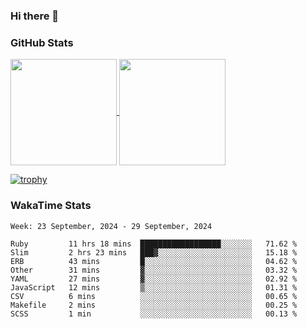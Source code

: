 ### Hi there 👋

### GitHub Stats

<a href="https://github.com/anuraghazra/github-readme-stats">
  <img align="center" height="170px" src="https://github-readme-stats.vercel.app/api/top-langs/?username=tksfjt1024&layout=compact&count_private=true&show_icons=true&show_icons=true&theme=graywhite" />
</a>
<a href="https://github.com/anuraghazra/github-readme-stats">
  <img align="center" height="170px" src="https://github-readme-stats.vercel.app/api?username=tksfjt1024&count_private=true&show_icons=true&show_icons=true&theme=graywhite" />
</a>

[![trophy](https://github-profile-trophy.vercel.app/?username=tksfjt1024)](https://github.com/ryo-ma/github-profile-trophy)

### WakaTime Stats

<!--START_SECTION:waka-->
```text
Week: 23 September, 2024 - 29 September, 2024

Ruby         11 hrs 18 mins  ██████████████████░░░░░░░   71.62 % 
Slim         2 hrs 23 mins   ███▓░░░░░░░░░░░░░░░░░░░░░   15.18 % 
ERB          43 mins         █░░░░░░░░░░░░░░░░░░░░░░░░   04.62 % 
Other        31 mins         ▓░░░░░░░░░░░░░░░░░░░░░░░░   03.32 % 
YAML         27 mins         ▓░░░░░░░░░░░░░░░░░░░░░░░░   02.92 % 
JavaScript   12 mins         ▒░░░░░░░░░░░░░░░░░░░░░░░░   01.31 % 
CSV          6 mins          ░░░░░░░░░░░░░░░░░░░░░░░░░   00.65 % 
Makefile     2 mins          ░░░░░░░░░░░░░░░░░░░░░░░░░   00.25 % 
SCSS         1 min           ░░░░░░░░░░░░░░░░░░░░░░░░░   00.13 % 
```
<!--END_SECTION:waka-->
